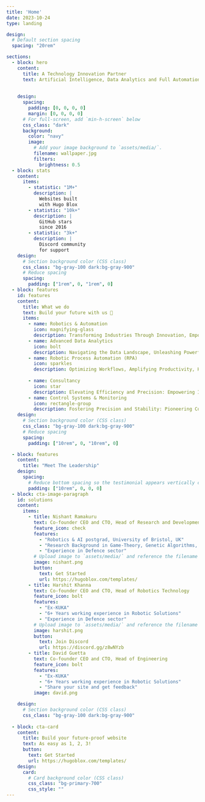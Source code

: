 ```yaml
---
title: 'Home'
date: 2023-10-24
type: landing

design:
  # Default section spacing
  spacing: "20rem"

sections:
  - block: hero
    content:
      title: A Technology Innovation Partner
      text: Artificial Intelligence, Data Analytics and Full Automation Powerhouse
    
      
    design:
      spacing:
        padding: [0, 0, 0, 0]
        margin: [0, 0, 0, 0]
      # For full-screen, add `min-h-screen` below
      css_class: "dark"
      background:
        color: "navy"
        image:
          # Add your image background to `assets/media/`.
          filename: wallpaper.jpg
          filters:
            brightness: 0.5
  - block: stats
    content:
      items:
        - statistic: "1M+"
          description: |
            Websites built  
            with Hugo Blox
        - statistic: "10k+"
          description: |
            GitHub stars  
            since 2016
        - statistic: "3k+"
          description: |
            Discord community  
            for support
    design:
      # Section background color (CSS class)
      css_class: "bg-gray-100 dark:bg-gray-900"
      # Reduce spacing
      spacing:
        padding: ["1rem", 0, "1rem", 0]
  - block: features
    id: features
    content:
      title: What we do
      text: Build your future with us 🧱
      items:
        - name: Robotics & Automation
          icon: magnifying-glass
          description: Transforming Industries Through Innovation, Empowering Efficiency, Precision and Revolutionizing processes with cutting-edge technology
        - name: Advanced Data Analytics
          icon: bolt
          description: Navigating the Data Landscape, Unleashing Powerful Insights and Strategic Guidance through Innovative Data Analysis Approaches
        - name: Robotic Process Automation (RPA)
          icon: sparkles
          description: Optimizing Workflows, Amplifying Productivity, Harnessing the Transformative Capabilities of Robotic Process Automation
        
        - name: Consultancy
          icon: star
          description: Elevating Efficiency and Precision: Empowering Industries through Expert Robotic Solutions Consultancy
        - name: Control Systems & Monitoring
          icon: rectangle-group
          description: Fostering Precision and Stability: Pioneering Control Systems for Seamless Operations and Enhanced Performance
    design:
      # Section background color (CSS class)
      css_class: "bg-gray-100 dark:bg-gray-900"
      # Reduce spacing
      spacing:
        padding: ["10rem", 0, "10rem", 0]

  - block: features
    content:
      title: "Meet The Leadership"
    design:
      spacing:
        # Reduce bottom spacing so the testimonial appears vertically centered between sections
        padding: ["10rem", 0, 0, 0]
  - block: cta-image-paragraph
    id: solutions
    content:
      items:
        - title: Nishant Ramakuru
          text: Co-founder CEO and CTO, Head of Research and Development
          feature_icon: check
          features:
            - "Robotics & AI postgrad, University of Bristol, UK"
            - "Research Background in Game-Theory, Genetic Algorithms, Multi-agent Modelling"
            - "Experience in Defence sector"
          # Upload image to `assets/media/` and reference the filename here
          image: nishant.png
          button:
            text: Get Started
            url: https://hugoblox.com/templates/
        - title: Harshit Khanna
          text: Co-founder CEO and CTO, Head of Robotics Technology
          feature_icon: bolt
          features:
            - "Ex-KUKA"
            - "6+ Years working experience in Robotic Solutions"
            - "Experience in Defence sector"
          # Upload image to `assets/media/` and reference the filename here
          image: harshit.png
          button:
            text: Join Discord
            url: https://discord.gg/z8wNYzb
        - title: David Guetta
          text: Co-founder CEO and CTO, Head of Engineering
          feature_icon: bolt
          features:
            - "Ex-KUKA"
            - "6+ Years working experience in Robotic Solutions"
            - "Share your site and get feedback"
          image: david.png

    design:
      # Section background color (CSS class)
      css_class: "bg-gray-100 dark:bg-gray-900"
  
  - block: cta-card
    content:
      title: Build your future-proof website
      text: As easy as 1, 2, 3!
      button:
        text: Get Started
        url: https://hugoblox.com/templates/
    design:
      card:
        # Card background color (CSS class)
        css_class: "bg-primary-700"
        css_style: ""
---
```

